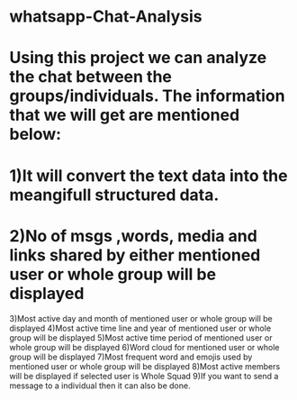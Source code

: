 # whatsapp-Chat-Analysis

# Using this project we can analyze the chat between the groups/individuals. The information that we will get are mentioned below:
# 1)It will convert the text data into the meangifull structured  data.
# 2)No of msgs ,words, media and links shared by either mentioned user or whole group will be displayed
3)Most active day and month of mentioned user or whole group will be displayed
4)Most active time line and year of mentioned user or whole group will be displayed
5)Most active time period of mentioned user or whole group will be displayed
6)Word cloud for mentioned user or whole group will be displayed
7)Most frequent word and emojis used by mentioned user or whole group will be displayed
8)Most active members will be displayed if selected user is Whole Squad
9)If you want to send a message to a individual then it can also be done.
